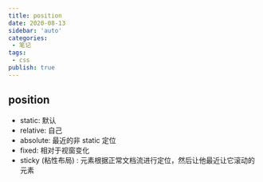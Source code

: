 ```yaml
---
title: position
date: 2020-08-13
sidebar: 'auto'
categories:
 - 笔记
tags:
 - css
publish: true
---
```

## position

- static: 默认
- relative: 自己
- absolute: 最近的非 static 定位
- fixed: 相对于视窗变化
- sticky (粘性布局) : 元素根据正常文档流进行定位，然后让他最近让它滚动的元素